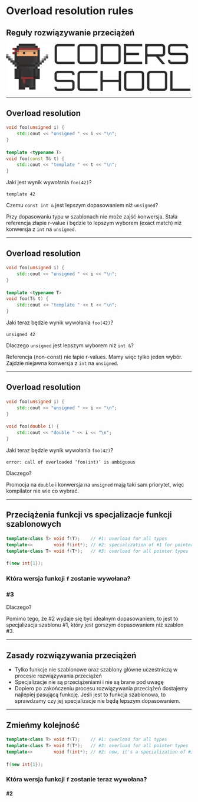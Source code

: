 <!-- .slide: data-background="#111111" -->

# Overload resolution rules

## Reguły rozwiązywanie przeciążeń

<a href="https://coders.school">
    <img width="500" src="../img/coders_school_logo.png" alt="Coders School" class="plain">
</a>

___

## Overload resolution

```cpp []
void foo(unsigned i) {
    std::cout << "unsigned " << i << "\n";
}

template <typename T>
void foo(const T& t) {
    std::cout << "template " << t << "\n";
}
```

Jaki jest wynik wywołania `foo(42)`?
<!-- .element: class="fragment fade-in" -->

`template 42`
<!-- .element: class="fragment fade-in" -->

Czemu `const int &` jest lepszym dopasowaniem niż  `unsigned`?
<!-- .element: class="fragment fade-in" -->

Przy dopasowaniu typu w szablonach nie może zajść konwersja. Stała referencja złapie r-value i będzie to lepszym wyborem (exact match) niż konwersja z `int` na `unsigned`.
<!-- .element: class="fragment fade-in" -->

___

## Overload resolution

```cpp []
void foo(unsigned i) {
    std::cout << "unsigned " << i << "\n";
}

template <typename T>
void foo(T& t) {
    std::cout << "template " << t << "\n";
}
```

Jaki teraz będzie wynik wywołania `foo(42)`?
<!-- .element: class="fragment fade-in" -->

`unsigned 42`
<!-- .element: class="fragment fade-in" -->

Dlaczego `unsigned` jest lepszym wyborem niż `int &`?
<!-- .element: class="fragment fade-in" -->

Referencja (non-const) nie łapie r-values. Mamy więc tylko jeden wybór. Zajdzie niejawna konwersja z `int` na `unsigned`.
<!-- .element: class="fragment fade-in" -->

___

## Overload resolution

```cpp []
void foo(unsigned i) {
    std::cout << "unsigned " << i << "\n";
}

void foo(double i) {
    std::cout << "double " << i << "\n";
}
```

Jaki teraz będzie wynik wywołania `foo(42)`?
<!-- .element: class="fragment fade-in" -->

`error: call of overloaded ‘foo(int)’ is ambiguous`
<!-- .element: class="fragment fade-in" -->

Dlaczego?
<!-- .element: class="fragment fade-in" -->

Promocja na `double` i konwersja na `unsigned` mają taki sam priorytet, więc kompilator nie wie co wybrać.
<!-- .element: class="fragment fade-in" -->

___

## Przeciążenia funkcji vs specjalizacje funkcji szablonowych

```cpp
template<class T> void f(T);    // #1: overload for all types
template<>        void f(int*); // #2: specialization of #1 for pointers to int
template<class T> void f(T*);   // #3: overload for all pointer types

f(new int{1});
```
<!-- .element: class="fragment fade-in" style="font-size: 1.3rem" -->

### Która wersja funkcji `f` zostanie wywołana?

### #3
<!-- .element: class="fragment fade-in" -->

Dlaczego?
<!-- .element: class="fragment fade-in" -->

Pomimo tego, że #2 wydaje się być idealnym dopasowaniem, to jest to specjalizacja szablonu #1, który jest gorszym dopasowaniem niż szablon #3.
<!-- .element: class="fragment fade-in" -->

___

## Zasady rozwiązywania przeciążeń

* <!-- .element: class="fragment fade-in" --> Tylko funkcje nie szablonowe oraz szablony główne uczestniczą w procesie rozwiązywania przeciążeń
* <!-- .element: class="fragment fade-in" --> Specjalizacje nie są przeciążeniami i nie są brane pod uwagę
* <!-- .element: class="fragment fade-in" --> Dopiero po zakończeniu procesu rozwiązywania przeciążeń dostajemy najlepiej pasującą funkcję. Jeśli jest to funkcja szablonowa, to sprawdzamy czy jej specjalizacje nie będą lepszym dopasowaniem.

___

## Zmieńmy kolejność

```cpp
template<class T> void f(T);    // #1: overload for all types
template<class T> void f(T*);   // #3: overload for all pointer types
template<>        void f(int*); // #2: now, it's a specialization of #3

f(new int{1});
```
<!-- .element: style="font-size: 1.3rem" -->

### Która wersja funkcji `f` zostanie teraz wywołana?

#### #2
<!-- .element: class="fragment fade-in" -->